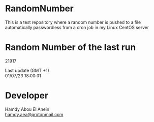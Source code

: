 # RandomNumber    
This is a test repository where a random number is pushed to a file automatically passwordless from a cron job in my Linux CentOS server    
# Random Number of the last run   
21917
      
Last update (GMT +1)    
01/07/23 18:00:01
# Developer    
Hamdy Abou El Anein   
hamdy.aea@protonmail.com
